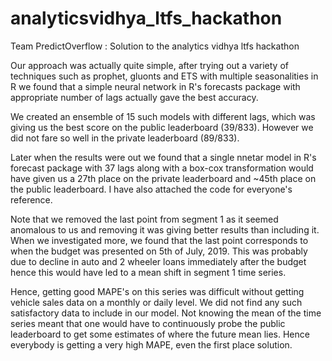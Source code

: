 # analyticsvidhya_ltfs_hackathon
Team PredictOverflow : Solution to the analytics vidhya ltfs hackathon

Our approach was actually quite simple, after trying out a variety of techniques such as prophet, gluonts and ETS with multiple seasonalities in R we found that a simple neural network in R's forecasts package with appropriate number of lags actually gave the best accuracy.

We created an ensemble of 15 such models with different lags, which was giving us the best score on the public leaderboard (39/833). However we did not fare so well in the private leaderboard (89/833).

Later when the results were out we found that a single nnetar model in R's forecast package with 37 lags along with a box-cox transformation would have given us a 27th place on the private leaderboard and ~45th place on the public leaderboard. I have also attached the code for everyone's reference.

Note that we removed the last point from segment 1 as it seemed anomalous to us and removing it was giving better results than including it. When we investigated more, we found that the last point corresponds to when the budget was presented on 5th of July, 2019. This was probably due to decline in auto and 2 wheeler loans immediately after the budget hence this would have led to a mean shift in segment 1 time series. 

Hence, getting good MAPE's on this series was difficult without getting vehicle sales data on a monthly or daily level. We did not find any such satisfactory data to include in our model. Not knowing the mean of the time series meant that one would have to continuously probe the public leaderboard to get some estimates of where the future mean lies. Hence everybody is getting a very high MAPE, even the first place solution.
